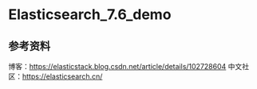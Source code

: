 # Elasticsearch_7.6_demo

## 参考资料
博客：https://elasticstack.blog.csdn.net/article/details/102728604
中文社区：https://elasticsearch.cn/
